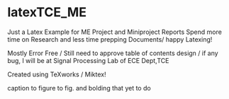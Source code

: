 # latexTCE_ME
Just a Latex Example for ME Project and Miniproject Reports
Spend more time on Research and less time prepping Documents/ happy Latexing!

Mostly Error Free / Still need to approve table of contents design /
if any bug, I will be at Signal Processing Lab of ECE Dept,TCE

Created using TeXworks / Miktex!

caption to figure to fig. and bolding that yet to do

